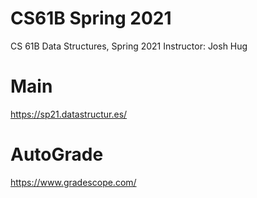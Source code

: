# CS61B Spring 2021
CS 61B Data Structures, Spring 2021
Instructor: Josh Hug
# Main
https://sp21.datastructur.es/
# AutoGrade
https://www.gradescope.com/
